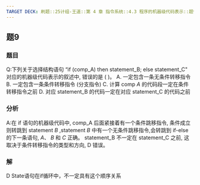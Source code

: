 ```yaml
---
TARGET DECK: 刷题::25计组-王道::第 4 章 指令系统::4.3 程序的机器级代码表示::题9
---
```

## 题9
### 题目
Q:下列关于选择结构语句 “if (comp_A) then statement_B; else statement_C" 对应的机器级代码表示的叙述中, 错误的是 ( )。
A. 一定包含一条无条件转移指令
B. 一定包含一条条件转移指令 (分支指令)
C. 计算 comp $A$ 的代码段一定在条件转移指令之前
D. 对应 statement_B 的代码一定在对应 statement_C 的代码之前
### 分析
A:在 if 语句的机器级代码中, comp_A 后面紧接着有一个条件跳移指令, 条件成立则转跳到 statement $B$ ,statement $B$ 中有一个无条件跳移指令,会转跳到 if-else 的下一条语句, $A\text{、}\;B$ 和 $C$ 正确。
statement_B 不一定在 statement_C 之前, 这取决于条件转移指令的类型和方向, D 错误。
### 解
D
State语句在if循环中，不一定具有这个顺序关系
